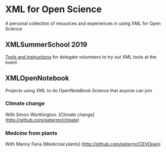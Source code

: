 # XML for Open Science 
A personal collection of resources and experiences in using XML for Open Science

## XMLSummerSchool 2019
[Tools and instructions](XMLSummerSchool19) for delegate volunteers to try out XML tools at the event 

## XMLOpenNotebook
Projects using XML to do OpenNoteBook Science that anyone can join

### Climate change
With Simon Worthington.
[Climate change] (http://github.com/petermr/climate)

### Medcine from plants
With Manny Faria
[Medicinal plants] (http://github.com/petermr/CEVOpen)
